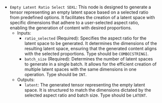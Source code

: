 - `Empty Latent Ratio Select SDXL`: This node is designed to generate a tensor representing an empty latent space based on a selected ratio from predefined options. It facilitates the creation of a latent space with specific dimensions that adhere to a user-selected aspect ratio, enabling the generation of content with desired proportions.
    - Inputs:
        - `ratio_selected` (Required): Specifies the aspect ratio for the latent space to be generated. It determines the dimensions of the resulting latent space, ensuring that the generated content aligns with the selected proportions. Type should be `COMBO[STRING]`.
        - `batch_size` (Required): Determines the number of latent spaces to generate in a single batch. It allows for the efficient creation of multiple latent spaces with the same dimensions in one operation. Type should be `INT`.
    - Outputs:
        - `latent`: The generated tensor representing the empty latent space. It is structured to match the dimensions dictated by the selected aspect ratio and batch size. Type should be `LATENT`.
